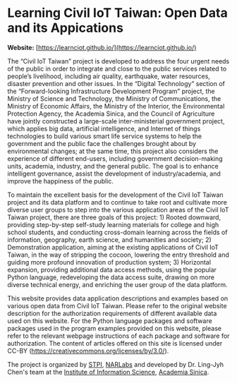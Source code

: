# Learning Civil IoT Taiwan: Open Data and its Appications
**Website:** [https://learnciot.github.io/](https://learnciot.github.io/)

The “Civil IoT Taiwan” project is developed to address the four urgent needs of the public in order to integrate and close to the public services related to people’s livelihood, including air quality, earthquake, water resources, disaster prevention and other issues. In the “Digital Technology” section of the “Forward-looking Infrastructure Development Program” project, the Ministry of Science and Technology, the Ministry of Communications, the Ministry of Economic Affairs, the Ministry of the Interior, the Environmental Protection Agency, the Academia Sinica, and the Council of Agriculture have jointly constructed a large-scale inter-ministerial government project, which applies big data, artificial intelligence, and Internet of things technologies to build various smart life service systems to help the government and the public face the challenges brought about by environmental changes; at the same time, this project also considers the experience of different end-users, including government decision-making units, academia, industry, and the general public. The goal is to enhance intelligent governance, assist the development of industry/academia, and improve the happiness of the public.

To maintain the excellent basis for the development of the Civil IoT Taiwan project and its data platform and to continue to take root and cultivate more diverse user groups to step into the various application areas of the Civil IoT Taiwan project, there are three goals of this project: 1) Rooted downward, providing step-by-step self-study learning materials for college and high school students, and conducting cross-domain learning across the fields of information, geography, earth science, and humanities and society; 2) Demonstration application, aiming at the existing applications of Civil IoT Taiwan, in the way of stripping the cocoon, lowering the entry threshold and guiding more profound innovation of production system; 3) Horizontal expansion, providing additional data access methods, using the popular Python language, redeveloping the data access suite, drawing on more diverse technical energy, and enriching the user group of the data platform.

This website provides data application descriptions and examples based on various open data from Civil IoT Taiwan. Please refer to the original website description for the authorization requirements of different available data used on this website. For the Python language packages and software packages used in the program examples provided on this website, please refer to the relevant webpage instructions of each package and software for authorization. The content of articles offered on this site is licensed under CC-BY (https://creativecommons.org/licenses/by/3.0/).

The project is organized by [STPI](https://www.stpi.narl.org.tw/), [NARLabs](https://www.narlabs.org.tw/) and developed by Dr. Ling-Jyh Chen's team at the [Institute of Information Science](https://www.iis.sinica.edu.tw/), [Academia Sinica](https://www.sinica.edu.tw/). 
